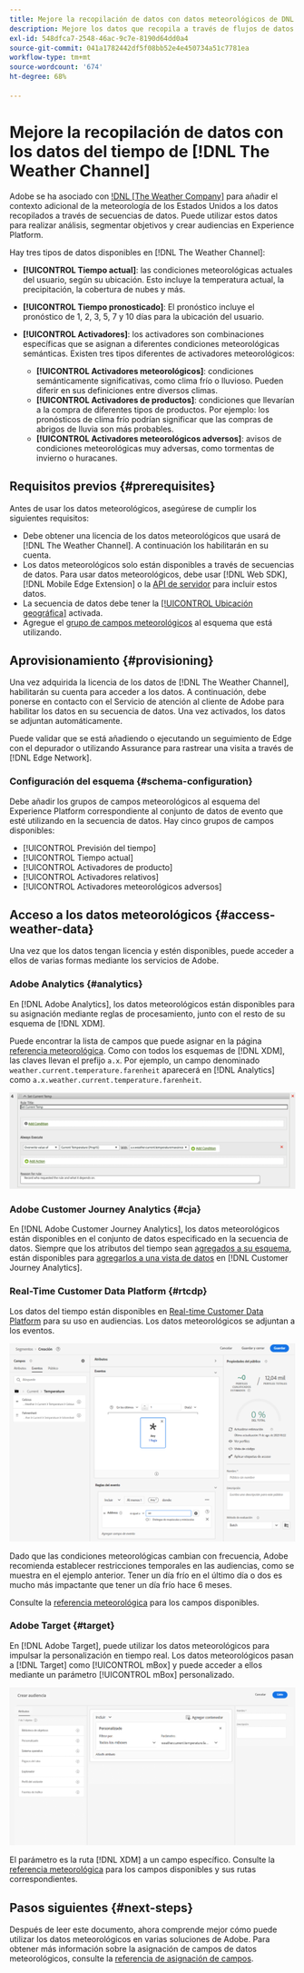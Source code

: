 ```yaml
---
title: Mejore la recopilación de datos con datos meteorológicos de DNL The Weather Channel
description: Mejore los datos que recopila a través de flujos de datos con datos meteorológicos de DNL The Weather Channel.
exl-id: 548dfca7-2548-46ac-9c7e-8190d64dd0a4
source-git-commit: 041a1782442df5f08bb52e4e450734a51c7781ea
workflow-type: tm+mt
source-wordcount: '674'
ht-degree: 68%

---
```


# Mejore la recopilación de datos con los datos del tiempo de [!DNL The Weather Channel]

Adobe se ha asociado con [!DNL [The Weather Company]](https://www.ibm.com/weather) para añadir el contexto adicional de la meteorología de los Estados Unidos a los datos recopilados a través de secuencias de datos. Puede utilizar estos datos para realizar análisis, segmentar objetivos y crear audiencias en Experience Platform.

Hay tres tipos de datos disponibles en [!DNL The Weather Channel]:

* **[!UICONTROL Tiempo actual]**: las condiciones meteorológicas actuales del usuario, según su ubicación. Esto incluye la temperatura actual, la precipitación, la cobertura de nubes y más.
* **[!UICONTROL Tiempo pronosticado]**: El pronóstico incluye el pronóstico de 1, 2, 3, 5, 7 y 10 días para la ubicación del usuario.
* **[!UICONTROL Activadores]**: los activadores son combinaciones específicas que se asignan a diferentes condiciones meteorológicas semánticas. Existen tres tipos diferentes de activadores meteorológicos:

   * **[!UICONTROL Activadores meteorológicos]**: condiciones semánticamente significativas, como clima frío o lluvioso. Pueden diferir en sus definiciones entre diversos climas.
   * **[!UICONTROL Activadores de productos]**: condiciones que llevarían a la compra de diferentes tipos de productos. Por ejemplo: los pronósticos de clima frío podrían significar que las compras de abrigos de lluvia son más probables.
   * **[!UICONTROL Activadores meteorológicos adversos]**: avisos de condiciones meteorológicas muy adversas, como tormentas de invierno o huracanes.

## Requisitos previos {#prerequisites}

Antes de usar los datos meteorológicos, asegúrese de cumplir los siguientes requisitos:

* Debe obtener una licencia de los datos meteorológicos que usará de [!DNL The Weather Channel]. A continuación los habilitarán en su cuenta.
* Los datos meteorológicos solo están disponibles a través de secuencias de datos. Para usar datos meteorológicos, debe usar [!DNL Web SDK], [!DNL Mobile Edge Extension] o la [API de servidor](../../server-api/overview.md) para incluir estos datos.
* La secuencia de datos debe tener la [[!UICONTROL Ubicación geográfica]](../configure.md#advanced-options) activada.
* Agregue el [grupo de campos meteorológicos](#schema-configuration) al esquema que está utilizando.

## Aprovisionamiento {#provisioning}

Una vez adquirida la licencia de los datos de [!DNL The Weather Channel], habilitarán su cuenta para acceder a los datos. A continuación, debe ponerse en contacto con el Servicio de atención al cliente de Adobe para habilitar los datos en su secuencia de datos. Una vez activados, los datos se adjuntan automáticamente.

Puede validar que se está añadiendo o ejecutando un seguimiento de Edge con el depurador o utilizando Assurance para rastrear una visita a través de [!DNL Edge Network].

### Configuración del esquema {#schema-configuration}

Debe añadir los grupos de campos meteorológicos al esquema del Experience Platform correspondiente al conjunto de datos de evento que esté utilizando en la secuencia de datos. Hay cinco grupos de campos disponibles:

* [!UICONTROL Previsión del tiempo]
* [!UICONTROL Tiempo actual]
* [!UICONTROL Activadores de producto]
* [!UICONTROL Activadores relativos]
* [!UICONTROL Activadores meteorológicos adversos]

## Acceso a los datos meteorológicos {#access-weather-data}

Una vez que los datos tengan licencia y estén disponibles, puede acceder a ellos de varias formas mediante los servicios de Adobe.

### Adobe Analytics {#analytics}

En [!DNL Adobe Analytics], los datos meteorológicos están disponibles para su asignación mediante reglas de procesamiento, junto con el resto de su esquema de [!DNL XDM].

Puede encontrar la lista de campos que puede asignar en la página [referencia meteorológica](weather-reference.md). Como con todos los esquemas de [!DNL XDM], las claves llevan el prefijo `a.x`. Por ejemplo, un campo denominado `weather.current.temperature.farenheit` aparecerá en [!DNL Analytics] como `a.x.weather.current.temperature.farenheit`.

![Interfaz de regla de procesamiento](../assets/data-enrichment/weather/processing-rules.png)

### Adobe Customer Journey Analytics {#cja}

En [!DNL Adobe Customer Journey Analytics], los datos meteorológicos están disponibles en el conjunto de datos especificado en la secuencia de datos. Siempre que los atributos del tiempo sean [agregados a su esquema](#prerequisites-prerequisites), están disponibles para [agregarlos a una vista de datos](https://experienceleague.adobe.com/docs/analytics-platform/using/cja-dataviews/create-dataview.html?lang=es) en [!DNL Customer Journey Analytics].

### Real-Time Customer Data Platform {#rtcdp}

Los datos del tiempo están disponibles en [Real-time Customer Data Platform](../../rtcdp/overview.md) para su uso en audiencias. Los datos meteorológicos se adjuntan a los eventos.

![Generador de segmentos que muestra eventos meteorológicos](../assets/data-enrichment/weather/schema-builder.png)

Dado que las condiciones meteorológicas cambian con frecuencia, Adobe recomienda establecer restricciones temporales en las audiencias, como se muestra en el ejemplo anterior. Tener un día frío en el último día o dos es mucho más impactante que tener un día frío hace 6 meses.

Consulte la [referencia meteorológica](weather-reference.md) para los campos disponibles.

### Adobe Target {#target}

En [!DNL Adobe Target], puede utilizar los datos meteorológicos para impulsar la personalización en tiempo real. Los datos meteorológicos pasan a [!DNL Target] como [!UICONTROL mBox] y puede acceder a ellos mediante un parámetro [!UICONTROL mBox] personalizado.

![Generador de público destinatario](../assets/data-enrichment/weather/target-audience-builder.png)

El parámetro es la ruta [!DNL XDM] a un campo específico. Consulte la [referencia meteorológica](weather-reference.md) para los campos disponibles y sus rutas correspondientes.

## Pasos siguientes {#next-steps}

Después de leer este documento, ahora comprende mejor cómo puede utilizar los datos meteorológicos en varias soluciones de Adobe. Para obtener más información sobre la asignación de campos de datos meteorológicos, consulte la [referencia de asignación de campos](weather-reference.md).
